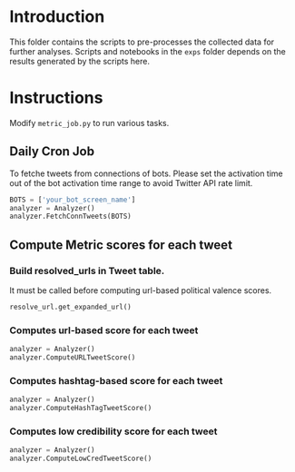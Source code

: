 # Introduction

This folder contains the scripts to pre-processes the collected data for further analyses.
Scripts and notebooks in the `exps` folder depends on the results generated by the scripts here.

# Instructions

Modify `metric_job.py` to run various tasks.

## Daily Cron Job

To fetche tweets from connections of bots.
Please set the activation time out of the bot activation time range to avoid Twitter API rate limit.

```python
BOTS = ['your_bot_screen_name']
analyzer = Analyzer()
analyzer.FetchConnTweets(BOTS)
```
## Compute Metric scores for each tweet

### Build resolved_urls in Tweet table.

It must be called before computing url-based political valence scores.

```python
resolve_url.get_expanded_url()
```

### Computes url-based score for each tweet

```python
analyzer = Analyzer()
analyzer.ComputeURLTweetScore()
```

### Computes hashtag-based score for each tweet

```python
analyzer = Analyzer()
analyzer.ComputeHashTagTweetScore()
```

### Computes low credibility score for each tweet

```python
analyzer = Analyzer()
analyzer.ComputeLowCredTweetScore()
```
